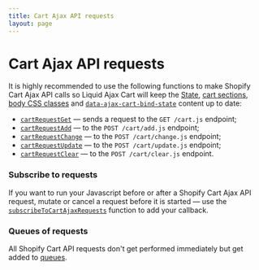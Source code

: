 ```yaml
---
title: Cart Ajax API requests
layout: page
---
```


# Cart Ajax API requests

It is highly recommended to use the following functions to make Shopify Cart Ajax API calls so Liquid Ajax Cart will keep the [State](/v1/reference/state/), [cart sections](/v1/reference/sections/), [body CSS classes](/v1/reference/body-css-classes/) and [`data-ajax-cart-bind-state`](/v1/reference/data-ajax-cart-bind-state/) content up to date:

* [`cartRequestGet`](/v1/reference/cartRequestGet/) — sends a request to the `GET /cart.js` endpoint;
* [`cartRequestAdd`](/v1/reference/cartRequestAdd/) — to the `POST /cart/add.js` endpoint;
* [`cartRequestChange`](/v1/reference/cartRequestChange/) — to the `POST /cart/change.js` endpoint;
* [`cartRequestUpdate`](/v1/reference/cartRequestUpdate/) — to the `POST /cart/update.js` endpoint;
* [`cartRequestClear`](/v1/reference/cartRequestClear/) — to the `POST /cart/clear.js` endpoint.

### Subscribe to requests

If you want to run your Javascript before or after a Shopify Cart Ajax API request, mutate or cancel a request before it is started — use the [`subscribeToCartAjaxRequests`](/v1/reference/subscribeToCartAjaxRequests/) function to add your callback.

### Queues of requests

All Shopify Cart API requests don't get performed immediately but get added to [queues](/v1/reference/queues/).